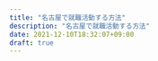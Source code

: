 ```yaml
---
title: "名古屋で就職活動する方法"
description: "名古屋で就職活動する方法"
date: 2021-12-10T18:32:07+09:00
draft: true
---
```



